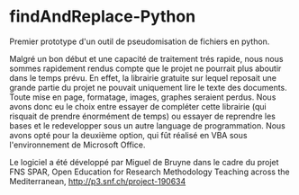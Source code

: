 # findAndReplace-Python
Premier prototype d'un outil de pseudomisation de fichiers en python. 

Malgré un bon début et une capacité de traitement trés rapide, nous nous sommes rapidement rendus compte que le projet ne pourrait plus aboutir dans le temps prévu. En effet, la librairie gratuite sur lequel reposait une grande partie du projet ne pouvait uniquement lire le texte des documents. Toute mise en page, formatage, images, graphes seraient perdus. Nous avons donc eu le choix entre essayer de compléter cette librairie (qui risquait de prendre énormément de temps) ou essayer de reprendre les bases et le redevelopper sous un autre language de programmation. Nous avons opté pour la deuxième option, qui fût réalisé en VBA sous l'environnement de Microsoft Office. 

Le logiciel a été développé par Miguel de Bruyne dans le cadre du projet FNS SPAR, Open Education for Research Methodology Teaching across the Mediterranean, http://p3.snf.ch/project-190634
